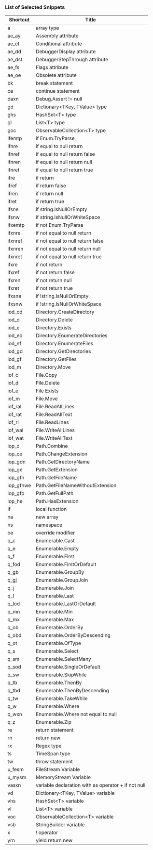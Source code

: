 ### List of Selected Snippets

Shortcut | Title
-------- | -----
a|array type
ae\_ay|Assembly attribute
ae\_cl|Conditional attribute
ae\_dd|DebuggerDisplay attribute
ae\_dst|DebuggerStepThrough attribute
ae\_fs|Flags attribute
ae\_oe|Obsolete attribute
bk|break statement
ce|continue statement
daxn|Debug\.Assert \!= null
gd|Dictionary&lt;TKey, TValue&gt; type
ghs|HashSet&lt;T&gt; type
gl|List&lt;T&gt; type
goc|ObservableCollection&lt;T&gt; type
ifemtp|if Enum\.TryParse
ifnre|if equal to null return
ifnref|if equal to null return false
ifnren|if equal to null return null
ifnret|if equal to null return true
ifre|if return
ifref|if return false
ifren|if return null
ifret|if return true
ifsne|if string\.IsNullOrEmpty
ifsnw|if string\.IsNullOrWhiteSpace
ifxemtp|if not Enum\.TryParse
ifxnre|if not equal to null return
ifxnref|if not equal to null return false
ifxnren|if not equal to null return null
ifxnret|if not equal to null return true
ifxre|if not return
ifxref|if not return false
ifxren|if not return null
ifxret|if not return true
ifxsne|if \!string\.IsNullOrEmpty
ifxsnw|if \!string\.IsNullOrWhiteSpace
iod\_cd|Directory\.CreateDirectory
iod\_d|Directory\.Delete
iod\_e|Directory\.Exists
iod\_ed|Directory\.EnumerateDirectories
iod\_ef|Directory\.EnumerateFiles
iod\_gd|Directory\.GetDirectories
iod\_gf|Directory\.GetFiles
iod\_m|Directory\.Move
iof\_c|File\.Copy
iof\_d|File\.Delete
iof\_e|File Exists
iof\_m|File\.Move
iof\_ral|File\.ReadAllLines
iof\_rat|File\.ReadAllText
iof\_rl|File\.ReadLines
iof\_wal|File\.WriteAllLines
iof\_wat|File\.WriteAllText
iop\_c|Path\.Combine
iop\_ce|Path\.ChangeExtension
iop\_gdn|Path\.GetDirectoryName
iop\_ge|Path\.GetExtension
iop\_gfn|Path\.GetFileName
iop\_gfnwe|Path\.GetFileNameWithoutExtension
iop\_gfp|Path\.GetFullPath
iop\_he|Path\.HasExtension
lf| local function
na|new array 
ns|namespace
oe|override modifier
q\_c|Enumerable\.Cast
q\_e|Enumerable\.Empty
q\_f|Enumerable\.First
q\_fod|Enumerable\.FirstOrDefault
q\_gb|Enumerable\.GroupBy
q\_gj|Enumerable\.GroupJoin
q\_j|Enumerable\.Join
q\_l|Enumerable\.Last
q\_lod|Enumerable\.LastOrDefault
q\_mn|Enumerable\.Min
q\_mx|Enumerable\.Max
q\_ob|Enumerable\.OrderBy
q\_obd|Enumerable\.OrderByDescending
q\_ot|Enumerable\.OfType
q\_s|Enumerable\.Select
q\_sm|Enumerable\.SelectMany
q\_sod|Enumerable\.SingleOrDefault
q\_sw|Enumerable\.SkipWhile
q\_tb|Enumerable\.ThenBy
q\_tbd|Enumerable\.ThenByDescending
q\_tw|Enumerable\.TakeWhile
q\_w|Enumerable\.Where
q\_wxn|Enumerable\.Where not equal to null
q\_z|Enumerable\.Zip
re|return statement
rn|return new
rx|Regex type
ts|TimeSpan type
tw|throw statement
u\_fesm|FileStream Variable
u\_mysm|MemoryStream Variable
vasxn|variable declaration with as operator \+ if not null
vd|Dictionary&lt;TKey, TValue&gt; variable
vhs|HashSet&lt;T&gt; variable
vl|List&lt;T&gt; variable
voc|ObservableCollection&lt;T&gt; variable
vsb|StringBuilder variable
x|\! operator
yrn|yield return new
